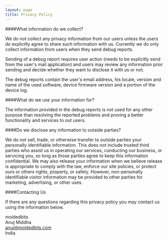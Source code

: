 ```yaml
---
layout: page
title: Privacy Policy
---
```


####What information do we collect?

We do not collect any privacy information from our users unless the users do explicitly agree to share such information with us. Currently we do only collect information from users when they send debug reports.

Sending of a debug report requires user action (needs to be explicitly send from the user's mail application) and users may review any information prior sending and decide whether they want to disclose it with us or not.

The debug reports contain the user's email address, his locale, version and name of the used software, device firmware version and a portion of the device log.

####What do we use your information for?

The information provided in the debug reports is not used for any other purpose than resolving the reported problems and proving a better functionality and services to out users.

####Do we disclose any information to outside parties?

We do not sell, trade, or otherwise transfer to outside parties your personally identifiable information. This does not include trusted third parties who assist us in operating our services, conducting our business, or servicing you, so long as those parties agree to keep this information confidential. We may also release your information when we believe release is appropriate to comply with the law, enforce our site policies, or protect ours or others rights, property, or safety. However, non-personally identifiable visitor information may be provided to other parties for marketing, advertising, or other uses.

####Contacting Us

If there are any questions regarding this privacy policy you may contact us using the information below.

moldedbits  
Anuj Middha  
[anuj@moldedbits.com](mailto:anuj@moldedbits.com)  
India
